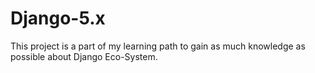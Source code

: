 # Django-5.x

This project is a part of my learning path to gain as much knowledge as possible about Django Eco-System.
